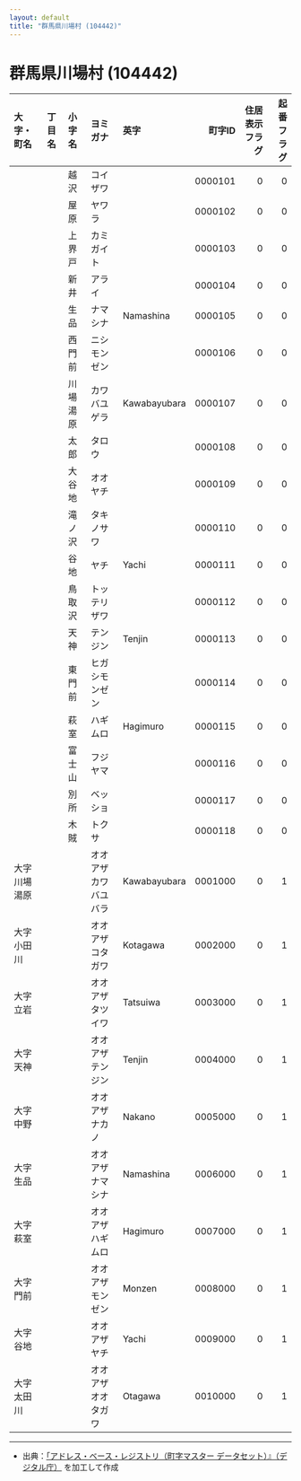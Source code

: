 ```yaml
---
layout: default
title: "群馬県川場村 (104442)"
---
```


# 群馬県川場村 (104442)

| 大字・町名 | 丁目名 | 小字名 | ヨミガナ | 英字 | 町字ID | 住居表示フラグ | 起番フラグ |
|:--------|:------|:------|:-----------------|:---------------------|--------:|----------:|--------:|
|  |  | 越沢 | コイザワ |  | 0000101 | 0 | 0 |
|  |  | 屋原 | ヤワラ |  | 0000102 | 0 | 0 |
|  |  | 上界戸 | カミガイト |  | 0000103 | 0 | 0 |
|  |  | 新井 | アライ |  | 0000104 | 0 | 0 |
|  |  | 生品 | ナマシナ | Namashina | 0000105 | 0 | 0 |
|  |  | 西門前 | ニシモンゼン |  | 0000106 | 0 | 0 |
|  |  | 川場湯原 | カワバユゲラ | Kawabayubara | 0000107 | 0 | 0 |
|  |  | 太郎 | タロウ |  | 0000108 | 0 | 0 |
|  |  | 大谷地 | オオヤチ |  | 0000109 | 0 | 0 |
|  |  | 滝ノ沢 | タキノサワ |  | 0000110 | 0 | 0 |
|  |  | 谷地 | ヤチ | Yachi | 0000111 | 0 | 0 |
|  |  | 鳥取沢 | トッテリザワ |  | 0000112 | 0 | 0 |
|  |  | 天神 | テンジン | Tenjin | 0000113 | 0 | 0 |
|  |  | 東門前 | ヒガシモンゼン |  | 0000114 | 0 | 0 |
|  |  | 萩室 | ハギムロ | Hagimuro | 0000115 | 0 | 0 |
|  |  | 富士山 | フジヤマ |  | 0000116 | 0 | 0 |
|  |  | 別所 | ベッショ |  | 0000117 | 0 | 0 |
|  |  | 木賊 | トクサ |  | 0000118 | 0 | 0 |
| 大字川場湯原 |  |  | オオアザカワバユバラ | Kawabayubara | 0001000 | 0 | 1 |
| 大字小田川 |  |  | オオアザコタガワ | Kotagawa | 0002000 | 0 | 1 |
| 大字立岩 |  |  | オオアザタツイワ | Tatsuiwa | 0003000 | 0 | 1 |
| 大字天神 |  |  | オオアザテンジン | Tenjin | 0004000 | 0 | 1 |
| 大字中野 |  |  | オオアザナカノ | Nakano | 0005000 | 0 | 1 |
| 大字生品 |  |  | オオアザナマシナ | Namashina | 0006000 | 0 | 1 |
| 大字萩室 |  |  | オオアザハギムロ | Hagimuro | 0007000 | 0 | 1 |
| 大字門前 |  |  | オオアザモンゼン | Monzen | 0008000 | 0 | 1 |
| 大字谷地 |  |  | オオアザヤチ | Yachi | 0009000 | 0 | 1 |
| 大字太田川 |  |  | オオアザオオタガワ | Otagawa | 0010000 | 0 | 1 |

---

- 出典：[「アドレス・ベース・レジストリ（町字マスター データセット）』（デジタル庁）](https://www.digital.go.jp/policies/base_registry_address/) を加工して作成